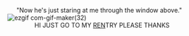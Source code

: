 ⠀⠀"Now he's just staring at me through the window above."  
![ezgif com-gif-maker(32)](https://user-images.githubusercontent.com/116941296/205482549-0768197e-bb0e-4c9c-a22c-082d2767bce0.jpg)  
⠀⠀⠀⠀⠀⠀HI JUST GO TO MY [REN](https://rentry.co/dehumanizing)TRY PLEASE THANKS
